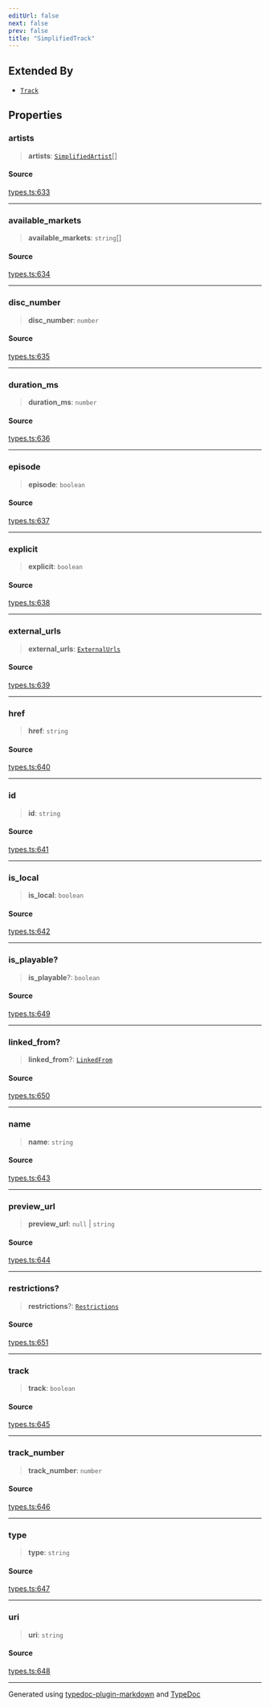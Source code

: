 ```yaml
---
editUrl: false
next: false
prev: false
title: "SimplifiedTrack"
---
```


## Extended By

- [`Track`](/api/interfaces/track/)

## Properties

### artists

> **artists**: [`SimplifiedArtist`](/api/interfaces/simplifiedartist/)[]

#### Source

[types.ts:633](https://github.com/fostertheweb/spotify-web-sdk/blob/eb6b780/src/types.ts#L633)

***

### available\_markets

> **available\_markets**: `string`[]

#### Source

[types.ts:634](https://github.com/fostertheweb/spotify-web-sdk/blob/eb6b780/src/types.ts#L634)

***

### disc\_number

> **disc\_number**: `number`

#### Source

[types.ts:635](https://github.com/fostertheweb/spotify-web-sdk/blob/eb6b780/src/types.ts#L635)

***

### duration\_ms

> **duration\_ms**: `number`

#### Source

[types.ts:636](https://github.com/fostertheweb/spotify-web-sdk/blob/eb6b780/src/types.ts#L636)

***

### episode

> **episode**: `boolean`

#### Source

[types.ts:637](https://github.com/fostertheweb/spotify-web-sdk/blob/eb6b780/src/types.ts#L637)

***

### explicit

> **explicit**: `boolean`

#### Source

[types.ts:638](https://github.com/fostertheweb/spotify-web-sdk/blob/eb6b780/src/types.ts#L638)

***

### external\_urls

> **external\_urls**: [`ExternalUrls`](/api/interfaces/externalurls/)

#### Source

[types.ts:639](https://github.com/fostertheweb/spotify-web-sdk/blob/eb6b780/src/types.ts#L639)

***

### href

> **href**: `string`

#### Source

[types.ts:640](https://github.com/fostertheweb/spotify-web-sdk/blob/eb6b780/src/types.ts#L640)

***

### id

> **id**: `string`

#### Source

[types.ts:641](https://github.com/fostertheweb/spotify-web-sdk/blob/eb6b780/src/types.ts#L641)

***

### is\_local

> **is\_local**: `boolean`

#### Source

[types.ts:642](https://github.com/fostertheweb/spotify-web-sdk/blob/eb6b780/src/types.ts#L642)

***

### is\_playable?

> **is\_playable**?: `boolean`

#### Source

[types.ts:649](https://github.com/fostertheweb/spotify-web-sdk/blob/eb6b780/src/types.ts#L649)

***

### linked\_from?

> **linked\_from**?: [`LinkedFrom`](/api/interfaces/linkedfrom/)

#### Source

[types.ts:650](https://github.com/fostertheweb/spotify-web-sdk/blob/eb6b780/src/types.ts#L650)

***

### name

> **name**: `string`

#### Source

[types.ts:643](https://github.com/fostertheweb/spotify-web-sdk/blob/eb6b780/src/types.ts#L643)

***

### preview\_url

> **preview\_url**: `null` \| `string`

#### Source

[types.ts:644](https://github.com/fostertheweb/spotify-web-sdk/blob/eb6b780/src/types.ts#L644)

***

### restrictions?

> **restrictions**?: [`Restrictions`](/api/interfaces/restrictions/)

#### Source

[types.ts:651](https://github.com/fostertheweb/spotify-web-sdk/blob/eb6b780/src/types.ts#L651)

***

### track

> **track**: `boolean`

#### Source

[types.ts:645](https://github.com/fostertheweb/spotify-web-sdk/blob/eb6b780/src/types.ts#L645)

***

### track\_number

> **track\_number**: `number`

#### Source

[types.ts:646](https://github.com/fostertheweb/spotify-web-sdk/blob/eb6b780/src/types.ts#L646)

***

### type

> **type**: `string`

#### Source

[types.ts:647](https://github.com/fostertheweb/spotify-web-sdk/blob/eb6b780/src/types.ts#L647)

***

### uri

> **uri**: `string`

#### Source

[types.ts:648](https://github.com/fostertheweb/spotify-web-sdk/blob/eb6b780/src/types.ts#L648)

***

Generated using [typedoc-plugin-markdown](https://www.npmjs.com/package/typedoc-plugin-markdown) and [TypeDoc](https://typedoc.org/)
